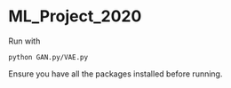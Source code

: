 # ML_Project_2020

Run with
```
python GAN.py/VAE.py
```
Ensure you have all the packages installed before running.
